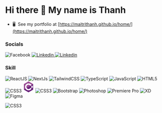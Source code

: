 # Hi there 👋 My name is Thanh

* 🖥️  See my portfolio at [https://maitrithanh.github.io/home/](https://maitrithanh.github.io/home/)

### Socials
<a href="https://facebook.com/BluMTT" target="_blank" style="text-decoration: none !important;">
  <img src="https://upload.wikimedia.org/wikipedia/commons/thumb/5/51/Facebook_f_logo_%282019%29.svg/2048px-Facebook_f_logo_%282019%29.svg.png" width="36" height="36" alt="Facebook" />
</a>

<a href="https://linkedin.com/in/thanhdev" target="_blank">
  <img src="https://upload.wikimedia.org/wikipedia/commons/thumb/c/ca/LinkedIn_logo_initials.png/768px-LinkedIn_logo_initials.png" width="36" height="36" alt="Linkedin" />
</a>

<a href="https://www.youtube.com/channel/UCxtkn_esM8hVuhhvvhMdG5w" target="_blank">
  <img src="https://cdn-icons-png.flaticon.com/512/1384/1384060.png" width="36" height="36" alt="Linkedin" />
</a>


### Skill
<p align="left">
  <a href="https://reactjs.org/" target="_blank" rel="noreferrer" style="text-decoration: none !important;">
    <img src="https://raw.githubusercontent.com/danielcranney/readme-generator/main/public/icons/skills/react-colored.svg" width="36" height="36" alt="ReactJS" />
  </a>
  <a href="https://nextjs.org/docs" target="_blank" rel="noreferrer" style="text-decoration:none !important">
    <img src="https://raw.githubusercontent.com/danielcranney/readme-generator/main/public/icons/skills/nextjs-colored.svg" width="36" height="36" alt="NextJs" />
  </a>
  <a href="https://tailwindcss.com/" target="_blank" rel="noreferrer" style="text-decoration:none !important">
    <img src="https://raw.githubusercontent.com/danielcranney/readme-generator/main/public/icons/skills/tailwindcss-colored.svg" width="36" height="36" alt="TailwindCSS" />
  </a>
  <a href="https://www.typescriptlang.org/" target="_blank" rel="noreferrer" style="text-decoration:none !important">
    <img src="https://raw.githubusercontent.com/danielcranney/readme-generator/main/public/icons/skills/typescript-colored.svg" width="36" height="36" alt="TypeScript" />
  </a>
  <a href="https://developer.mozilla.org/en-US/docs/Web/JavaScript" target="_blank" rel="noreferrer" style="text-decoration:none !important">
    <img src="https://raw.githubusercontent.com/danielcranney/readme-generator/main/public/icons/skills/javascript-colored.svg" width="36" height="36" alt="JavaScript" />
  </a>
  <a href="https://developer.mozilla.org/en-US/docs/Glossary/HTML5" target="_blank" rel="noreferrer" style="text-decoration:none !important">
    <img src="https://raw.githubusercontent.com/danielcranney/readme-generator/main/public/icons/skills/html5-colored.svg" width="36" height="36" alt="HTML5" />
  </a>
  <a href="https://www.w3.org/TR/CSS/#css" target="_blank" rel="noreferrer" style="text-decoration:none !important">
    <img src="https://raw.githubusercontent.com/danielcranney/readme-generator/main/public/icons/skills/css3-colored.svg" width="36" height="36" alt="CSS3" />
  </a>
  <a href="https://www.w3.org/TR/CSS/#css](https://www.w3schools.com/cs/index.php" target="_blank" rel="noreferrer" style="text-decoration:none !important">
    <img src="https://raw.githubusercontent.com/devicons/devicon/master/icons/csharp/csharp-original.svg" width="36" height="36" alt="CSS3" />
  </a>
  <a href="https://www.w3schools.com/sql/default.asp" target="_blank" rel="noreferrer" style="text-decoration:none !important">
    <img src="https://cdn-icons-png.flaticon.com/512/5968/5968364.png" width="36" height="36" alt="CSS3" />
  </a>
  <a href="https://getbootstrap.com/" target="_blank" rel="noreferrer" style="text-decoration:none !important">
    <img src="https://raw.githubusercontent.com/danielcranney/readme-generator/main/public/icons/skills/bootstrap-colored.svg" width="36" height="36" alt="Bootstrap" />
  </a>
  <a href="https://www.adobe.com/uk/products/photoshop.html" target="_blank" rel="noreferrer" style="text-decoration:none !important">
      <img src="https://raw.githubusercontent.com/danielcranney/readme-generator/main/public/icons/skills/photoshop-colored.svg" width="36" height="36" alt="Photoshop" />
  </a>
  <a href="https://www.adobe.com/uk/products/premiere.html" target="_blank" rel="noreferrer" style="text-decoration:none !important">
    <img src="https://raw.githubusercontent.com/danielcranney/readme-generator/main/public/icons/skills/premierepro-colored.svg" width="36" height="36" alt="Premiere Pro" />
  </a>
  <a href="https://www.adobe.com/uk/products/xd.html" target="_blank" rel="noreferrer" style="text-decoration:none !important">
    <img src="https://raw.githubusercontent.com/danielcranney/readme-generator/main/public/icons/skills/xd-colored.svg" width="36" height="36" alt="XD" />
  </a>
  <a href="https://www.figma.com/" target="_blank" rel="noreferrer" style="text-decoration:none !important">
    <img src="https://raw.githubusercontent.com/danielcranney/readme-generator/main/public/icons/skills/figma-colored.svg" width="36" height="36" alt="Figma" />
  </a>
</p>
<img src="https://media.tenor.com/VpZ2Nf5gdRYAAAAM/pc-banging.gif" width="150" height="150" alt="CSS3" />
